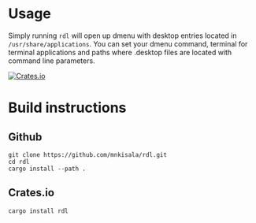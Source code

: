 # Usage
Simply running `rdl` will open up dmenu with desktop entries
located in `/usr/share/applications`. You can set your dmenu
command, terminal for terminal applications and paths where .desktop
files are located with command line parameters.

[![Crates.io][crates-badge]][crates-url]

[crates-badge]: https://img.shields.io/crates/v/rdl.svg
[crates-url]: https://crates.io/crates/rdl

# Build instructions
## Github
```
git clone https://github.com/mnkisala/rdl.git
cd rdl
cargo install --path .
```

## Crates.io
```
cargo install rdl
```
